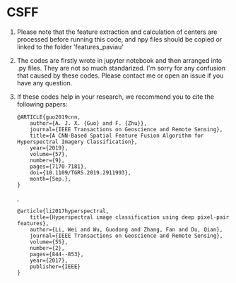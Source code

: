 # CSFF
1. Please note that the feature extraction and calculation of centers are processed 
before running this code, and npy files should be copied or linked to the folder 
'features_paviau'

2. The codes are firstly wrote in jupyter notebook and then arranged into .py files. 
They are not so much standarized. I'm sorry for any confusion that caused by these codes.
Please contact me or open an issue if you have any question.

3. If these codes help in your research, we recommend you to cite the following papers:

    ```
    @ARTICLE{guo2019cnn, 
        author={A. J. X. {Guo} and F. {Zhu}},
        journal={IEEE Transactions on Geoscience and Remote Sensing},
        title={A CNN-Based Spatial Feature Fusion Algorithm for Hyperspectral Imagery Classification},
        year={2019},
        volume={57},
        number={9},
        pages={7170-7181},
        doi={10.1109/TGRS.2019.2911993},
        month={Sep.},
    } 
    ```
    
    ,

    ```
    @article{li2017hyperspectral,
        title={Hyperspectral image classification using deep pixel-pair features},
        author={Li, Wei and Wu, Guodong and Zhang, Fan and Du, Qian},
        journal={IEEE Transactions on Geoscience and Remote Sensing},
        volume={55},
        number={2},
        pages={844--853},
        year={2017},
        publisher={IEEE}
    }
    ```

